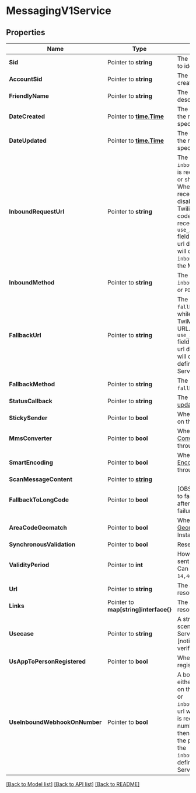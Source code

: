 # MessagingV1Service

## Properties

Name | Type | Description | Notes
------------ | ------------- | ------------- | -------------
**Sid** | Pointer to **string** | The unique string that we created to identify the Service resource. |
**AccountSid** | Pointer to **string** | The SID of the [Account](https://www.twilio.com/docs/iam/api/account) that created the Service resource. |
**FriendlyName** | Pointer to **string** | The string that you assigned to describe the resource. |
**DateCreated** | Pointer to [**time.Time**](time.Time.md) | The date and time in GMT when the resource was created specified in [ISO 8601](https://en.wikipedia.org/wiki/ISO_8601) format. |
**DateUpdated** | Pointer to [**time.Time**](time.Time.md) | The date and time in GMT when the resource was last updated specified in [ISO 8601](https://en.wikipedia.org/wiki/ISO_8601) format. |
**InboundRequestUrl** | Pointer to **string** | The URL we call using `inbound_method` when a message is received by any phone number or short code in the Service. When this property is `null`, receiving inbound messages is disabled. All messages sent to the Twilio phone number or short code will not be logged and received on the Account. If the `use_inbound_webhook_on_number` field is enabled then the webhook url defined on the phone number will override the `inbound_request_url` defined for the Messaging Service. |
**InboundMethod** | Pointer to **string** | The HTTP method we use to call `inbound_request_url`. Can be `GET` or `POST`. |
**FallbackUrl** | Pointer to **string** | The URL that we call using `fallback_method` if an error occurs while retrieving or executing the TwiML from the Inbound Request URL. If the `use_inbound_webhook_on_number` field is enabled then the webhook url defined on the phone number will override the `fallback_url` defined for the Messaging Service. |
**FallbackMethod** | Pointer to **string** | The HTTP method we use to call `fallback_url`. Can be: `GET` or `POST`. |
**StatusCallback** | Pointer to **string** | The URL we call to [pass status updates](https://www.twilio.com/docs/sms/api/message-resource#message-status-values) about message delivery. |
**StickySender** | Pointer to **bool** | Whether to enable [Sticky Sender](https://www.twilio.com/docs/messaging/services#sticky-sender) on the Service instance. |
**MmsConverter** | Pointer to **bool** | Whether to enable the [MMS Converter](https://www.twilio.com/docs/messaging/services#mms-converter) for messages sent through the Service instance. |
**SmartEncoding** | Pointer to **bool** | Whether to enable [Smart Encoding](https://www.twilio.com/docs/messaging/services#smart-encoding) for messages sent through the Service instance. |
**ScanMessageContent** | Pointer to [**string**](ServiceEnumScanMessageContent.md) |  |
**FallbackToLongCode** | Pointer to **bool** | [OBSOLETE] Former feature used to fallback to long code sender after certain short code message failures. |
**AreaCodeGeomatch** | Pointer to **bool** | Whether to enable [Area Code Geomatch](https://www.twilio.com/docs/messaging/services#area-code-geomatch) on the Service Instance. |
**SynchronousValidation** | Pointer to **bool** | Reserved. |
**ValidityPeriod** | Pointer to **int** | How long, in seconds, messages sent from the Service are valid. Can be an integer from `1` to `14,400`. |
**Url** | Pointer to **string** | The absolute URL of the Service resource. |
**Links** | Pointer to **map[string]interface{}** | The absolute URLs of related resources. |
**Usecase** | Pointer to **string** | A string that describes the scenario in which the Messaging Service will be used. Examples: [notification, marketing, verification, poll ..] |
**UsAppToPersonRegistered** | Pointer to **bool** | Whether US A2P campaign is registered for this Service. |
**UseInboundWebhookOnNumber** | Pointer to **bool** | A boolean value that indicates either the webhook url configured on the phone number will be used or `inbound_request_url`/`fallback_url` url will be called when a message is received from the phone number. If this field is enabled then the webhook url defined on the phone number will override the `inbound_request_url`/`fallback_url` defined for the Messaging Service. |

[[Back to Model list]](../README.md#documentation-for-models) [[Back to API list]](../README.md#documentation-for-api-endpoints) [[Back to README]](../README.md)



